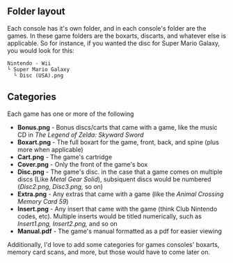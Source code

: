 ## Folder layout
Each console has it's own folder, and in each console's folder are the games. In these game folders are the boxarts, discarts, and whatever else is applicable. So for instance, if you wanted the disc for Super Mario Galaxy, you would look for this:
```
Nintendo - Wii
└ Super Mario Galaxy
  └ Disc (USA).png
```

## Categories
Each game has one or more of the following
- **Bonus.png** - Bonus discs/carts that came with a game, like the music CD in *The Legend of Zelda: Skyward Sword*
- **Boxart.png** - The full boxart for the game, front, back, and spine (plus more when applicable)
- **Cart.png** - The game's cartridge
- **Cover.png** - Only the front of the game's box
- **Disc.png** - The game's disc. in the case that a game comes on multiple discs (Like *Metal Gear Solid*), subsiquent discs would be numbered (*Disc2.png, Disc3.png,* so on)
- **Extra.png** - Any extras that came with a game (like the *Animal Crossing Memory Card 59*)
- **Insert.png** - Any insert that came with the game (think Club Nintendo codes, etc). Multiple inserts would be titled numerically, such as *Insert1.png, Insert2.png,* and so on
- **Manual.pdf** - The game's manual formatted as a pdf for easier viewing



Additionally, I'd love to add some categories for games consoles' boxarts, memory card scans, and more, but those would have to come later on.
